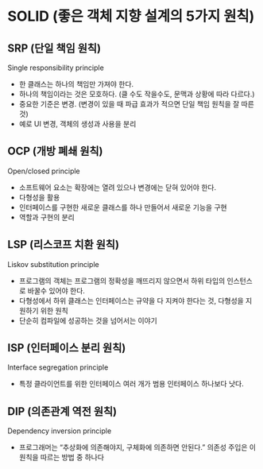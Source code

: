 # SOLID (좋은 객체 지향 설계의 5가지 원칙)

## SRP (단일 책임 원칙)   
Single responsibility principle   
* 한 클래스는 하나의 책임만 가져야 한다.
* 하나의 책임이라는 것은 모호하다. (클 수도 작을수도, 문맥과 상황에 따라 다르다.)
* 중요한 기준은 변경. (변경이 있을 때 파급 효과가 적으면 단일 책임 원칙을 잘 따른 것)
* 예로 UI 변경, 객체의 생성과 사용을 분리

## OCP (개방 폐쇄 원칙)
Open/closed principle   
* 소프트웨어 요소는 확장에는 열려 있으나 변경에는 닫혀 있어야 한다.
* 다형성을 활용
* 인터페이스를 구현한 새로운 클래스를 하나 만들어서 새로운 기능을 구현
* 역할과 구현의 분리

## LSP (리스코프 치환 원칙)
Liskov substitution principle   
* 프로그램의 객체는 프로그램의 정확성을 깨뜨리지 않으면서 하위 타입의 인스턴스로 바꿀수 있어야 한다.
* 다형성에서 하위 클래스는 인터페이스는 규약을 다 지켜야 한다는 것, 다형성을 지원하기 위한 원칙
* 단순히 컴파일에 성공하는 것을 넘어서는 이야기

## ISP (인터페이스 분리 원칙)
Interface segregation principle   
* 특정 클라이언트를 위한 인터페이스 여러 개가 범용 인터페이스 하나보다 낫다.

## DIP (의존관계 역전 원칙)   
Dependency inversion principle   
* 프로그래머는 “추상화에 의존해야지, 구체화에 의존하면 안된다.” 의존성 주입은 이 원칙을 따르는 방법 중 하나다


